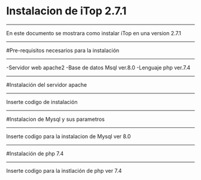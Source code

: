# Instalacion de iTop 2.7.1
***
En este documento se mostrara como instalar iTop en una version 2.7.1

***

#Pre-requisitos necesarios para la instalación
***

-Servidor web apache2
-Base de datos Msql ver.8.0
-Lenguaje php ver.7.4

***

#Instalación del servidor apache
***

Inserte codigo de instalación

***

#Instalacion de Mysql y sus parametros

***
Inserte codigo para la instalacion de Mysql ver 8.0

***

#Instalación de php 7.4
***

Inserte codigo para la instlación de php ver 7.4

